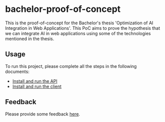 # bachelor-proof-of-concept
This is the proof-of-concept for the Bachelor's thesis 'Optimization of AI Integration in Web Applications'. This PoC aims to prove the hypothesis that we can integrate AI in web applications using some of the technologies mentioned in the thesis.

## Usage
To run this project, please complete all the steps in the following documents:
- [Install and run the API](/machine-learning-api/README.md)
- [Install and run the client](/client/README.md)

## Feedback
Please provide some feedback [here](https://forms.gle/jwm5AQCiHDB29Lwv5).
